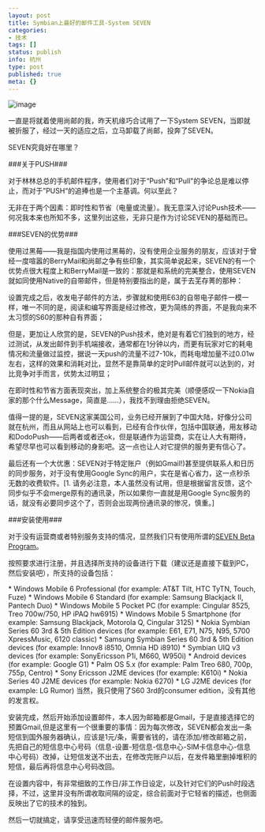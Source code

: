 ```yaml
---
layout: post
title: Symbian上最好的邮件工具-System SEVEN
categories:
- 技术
tags: []
status: publish
info: 杭州
type: post
published: true
meta: {}
---
```


![image](http://www.seven.com/img/seven.gif)

一直是将就着使用尚邮的我，昨天机缘巧合试用了一下System SEVEN，当即就被折服了，经过一天的适应之后，立马卸载了尚邮，投奔了SEVEN。

SEVEN究竟好在哪里？

###关于PUSH###

对于林林总总的手机邮件程序，使用者们对于“Push”和“Pull"的争论总是难以停止，而对于”PUSH“的追捧也是一个主基调。何以至此？

无非在于两个因素：即时性和节省（电量或流量）。我无意深入讨论Push技术——何况我本来也所知不多，这里列出这些，无非只是作为讨论SEVEN的基础而已。

###SEVEN的优势###

使用过黑莓——我是指国内使用过黑莓的，没有使用企业服务的朋友，应该对于曾经一度喧嚣的BerryMail和尚邮之争有些印象，其实简单说起来，SEVEN的有一个优势点很大程度上和BerryMail是一致的：那就是和系统的完美整合，使用SEVEN就如同使用Native的自带邮件，但是特别要指出的是，属于去芜存菁的那种：

设置完成之后，收发电子邮件的方法，步骤就和使用E63的自带电子邮件一模一样，唯一不同的是，阅读和编写界面是经过修改，更为简练的界面，不是我向来不太习惯的S60的那种自有界面；

但是，更加让人欣赏的是，SEVEN的Push技术，绝对是有着它们独到的地方，经过测试，从发出邮件到手机端接收，通常都在1分钟以内，而更有玩家对它的耗电情况和流量做过监控，据说一天push的流量不过7-10k，而耗电增加量不过0.01w左右，这样的效果和消耗对比，显然不是靠简单的定时Pull邮件就可以达到的，对比竞争对手而言，优势太过明显；

在即时性和节省方面表现突出，加上系统整合的极其完美（顺便感叹一下Nokia自家的那个什么Message，简直是……），我找不到理由拒绝SEVEN。

值得一提的是，SEVEN这家美国公司，业务已经开展到了中国大陆，好像分公司就在杭州，而且从网站上也可以看到，已经有合作伙伴，包括中国联通，用友移动和DodoPush——后两者或者还ok，但是联通作为运营商，实在让人大有期待，希望尽早也可以看到移动的身影吧。这一点也让人对它提供的服务更有信心了。

最后还有一个大优惠：SEVEN对于特定账户（例如Gmail!)甚至提供联系人和日历的同步服务，对于没有使用Google Sync的用户，实在是省心省力，这一点秒杀无数的收费软件。\[1. 请务必注意，本人虽然没有试用，但是根据留言反馈，这个同步似乎不会merge原有的通讯录，所以如果你一直就是用Google Sync服务的话，就没有必要同步这个了，否则会出现两份通讯录的惨况，慎重。\]

###安装使用###

对于没有运营商或者特别服务支持的情况，显然我们只有使用所谓的[SEVEN Beta Program](http://community.seven.com/main.php)。

按照要求进行注册，并且选择所支持的设备进行下载（建议还是直接下载到PC，然后安装吧），所支持的设备包括：

\* Windows Mobile 6 Professional (for example: AT&T Tilt, HTC TyTN, Touch, Fuze)
\* Windows Mobile 6 Standard (for example: Samsung Blackjack II, Pantech Duo)
\* Windows Mobile 5 Pocket PC (for example: Cingular 8525, Treo 700w/750, HP iPAQ hw6915)
\* Windows Mobile 5 Smartphone (for example: Samsung Blackjack, Motorola Q, Cingular 3125)
\* Nokia Symbian Series 60 3rd & 5th Edition devices (for example: E61, E71, N75, N95, 5700 XpressMusic, 6120 classic)
\* Samsung Symbian Series 60 3rd & 5th Edition devices (for example: Innov8 i8510, Omnia HD i8910)
\* Symbian UIQ v3 devices (for example: SonyEricsson P1i, M660, W950i)
\* Android devices (for example: Google G1)
\* Palm OS 5.x (for example: Palm Treo 680, 700p, 755p, Centro)
\* Sony Ericsson J2ME devices (for example: K610i)
\* Nokia Series 40 J2ME devices (for example: Nokia 6270)
\* LG J2ME devices (for example: LG Rumor)
当然，我只使用了S60 3rd的consumer edition，没有其他的发言权。

安装完成，然后开始添加设置邮件，本人因为邮箱都是Gmail，于是直接选择它的预置Gmail,但是这里有一个很重要的事情：因为每次修改，SEVEN都会发出一条短信到国外服务器确认，应该是1元/条，需要省钱的，请在添加/修改邮箱之前，先把自己的短信息中心号码（信息-设置-短信息-信息中心-SIM卡信息中心-信息中心号码）改掉，让短信发送不出去，在修改完账户以后，在发件箱里删掉堆积的短信，最后再将信息中心号码改回。

在设置内容中，有非常细致的工作日/非工作日设定，以及针对它们的Push时段选择，不过，这里并没有所谓收取间隔的设定，综合前面对于它轻省的描述，也侧面反映出了它的技术的独到。

然后一切就搞定，请享受迅速而轻便的邮件服务吧。
